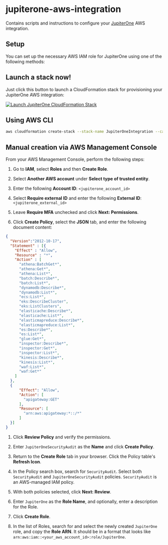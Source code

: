 # jupiterone-aws-integration

Contains scripts and instructions to configure your [JupiterOne](https://jupiterone.io/)
AWS integration.

## Setup

You can set up the necessary AWS IAM role for JupiterOne using one of the
following methods:

## Launch a stack now!

Just click this button to launch a CloudFormation stack for provisioning your
JupiterOne AWS integration:

[![Launch JupiterOne CloudFormation Stack](https://s3.amazonaws.com/cloudformation-examples/cloudformation-launch-stack.png)](https://console.aws.amazon.com/cloudformation/home?region=us-east-1#/stacks/new?stackName=jupiterone-integration&templateURL=https%3A%2F%2Fs3.amazonaws.com%2Fjupiterone-prod-us-jupiter-aws-integration%2Fjupiterone-cloudformation.json)

## Using AWS CLI

```bash
aws cloudformation create-stack --stack-name JupiterOneIntegration --capabilities CAPABILITY_NAMED_IAM --template-url https://s3.amazonaws.com/jupiterone-prod-us-jupiter-aws-integration/jupiterone-cloudformation.json
```

## Manual creation via AWS Management Console

From your AWS Management Console, perform the following steps:

1.  Go to **IAM**, select **Roles** and then **Create Role**.

1.  Select **Another AWS account** under **Select type of trusted entity**.

1.  Enter the following **Account ID**: `<jupiterone_account_id>`

1.  Select **Require external ID** and enter the following **External ID**:
    `<jupiterone_external_id>`

1.  Leave **Require MFA** unchecked and click **Next: Permissions**.

1.  Click **Create Policy**, select the **JSON** tab, and enter the following document content:
```json
{
  "Version":"2012-10-17", 
  "Statement" : [{
    "Effect" : "Allow",           
    "Resource" : "*",
    "Action" : [
      "athena:BatchGet*",
      "athena:Get*",
      "athena:List*",
      "batch:Describe*",
      "batch:List*",
      "dynamodb:Describe*",
      "dynamodb:List*",
      "ecs:List*",
      "eks:DescribeCluster",
      "eks:ListClusters",
      "elasticache:Describe*",
      "elasticache:List*",
      "elasticmapreduce:Describe*",
      "elasticmapreduce:List*",
      "es:Describe*",
      "es:List*",
      "glue:Get*",
      "inspector:Describe*",
      "inspector:Get*",
      "inspector:List*",
      "kinesis:Describe*",
      "kinesis:List*",
      "waf:List*",               
      "waf:Get*"
    ]
  },
  {
      "Effect": "Allow",
      "Action": [
        "apigateway:GET"
      ],
      "Resource": [
        "arn:aws:apigateway:*::/*"
      ]
  }]
}
```

1.  Click **Review Policy** and verify the permissions.

1.  Enter `JupiterOneSecurityAudit` as the **Name** and click **Create Policy**.

1.  Return to the **Create Role** tab in your browser. Click the Policy table's
    **Refresh Icon**.

1.  In the Policy search box, search for `SecurityAudit`. Select both `SecurityAudit`
    and `JupiterOneSecurityAudit` policies. `SecurityAudit` is an AWS-managed IAM
    policy.

1.  With both policies selected, click **Next: Review**.

1.  Enter `JupiterOne` as the **Role Name**, and optionally, enter a description
    for the Role.

1.  Click **Create Role**.

1.  In the list of Roles, search for and select the newly created `JupiterOne`
    role, and copy the **Role ARN**. It should be in a format that looks like
    `arn:aws:iam::<your_aws_account_id>:role/JupiterOne`.
